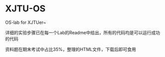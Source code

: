 # XJTU-OS
OS-lab for XJTUer~

详细的实验步骤已在每一个Lab的Readme中给出，所有的代码均是可以运行成功的代码

资料题在期末考试中占比35%，整理的HTML文件，下载后即可食用
